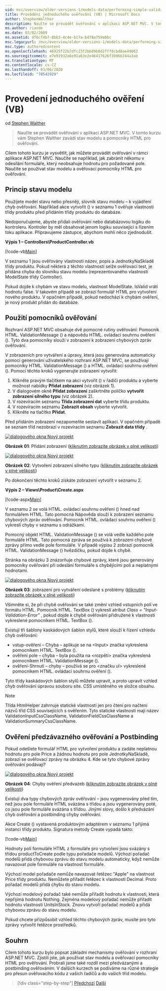 ```yaml
---
uid: mvc/overview/older-versions-1/models-data/performing-simple-validation-vb
title: Provádění jednoduchého ověřování (VB) | Microsoft Docs
author: StephenWalther
description: Naučte se provádět ověřování v aplikaci ASP.NET MVC. V tomto kurzu vás Stephen Walther seznámí se stavem modelu a pomocníkem pro ověřování HTML...
ms.author: riande
ms.date: 03/02/2009
ms.assetid: df6cf4b7-0bb3-4c4e-b17a-bd78a759a6bc
msc.legacyurl: /mvc/overview/older-versions-1/models-data/performing-simple-validation-vb
msc.type: authoredcontent
ms.openlocfilehash: 46925f22b7dfc23f2bb89b8d2fff0cbd8ae49062
ms.sourcegitcommit: e7e91932a6e91a63e2e46417626f39d6b244a3ab
ms.translationtype: MT
ms.contentlocale: cs-CZ
ms.lasthandoff: 03/06/2020
ms.locfileid: "78542929"
---
```

# <a name="performing-simple-validation-vb"></a>Provedení jednoduchého ověření (VB)

od [Stephen Walther](https://github.com/StephenWalther)

> Naučte se provádět ověřování v aplikaci ASP.NET MVC. V tomto kurzu vám Stephen Walther zavádí stav modelu a pomocníky HTML pro ověřování.

Cílem tohoto kurzu je vysvětlit, jak můžete provádět ověřování v rámci aplikace ASP.NET MVC. Naučíte se například, jak zabránit někomu v odesílání formuláře, který neobsahuje hodnotu pro požadované pole. Naučíte se používat stav modelu a ověřovací pomocníky HTML pro ověřování.

## <a name="understanding-model-state"></a>Princip stavu modelu

Použijete model stavu nebo přesněji, slovník stavu modelu – k vyjádření chyb ověřování. Například akce vytvořit () v seznamu 1 ověřuje vlastnosti třídy produktu před přidáním třídy produktu do databáze.

Nedoporučujeme, abyste přidali ověřování nebo databázovou logiku do kontroleru. Kontroler by měl obsahovat jenom logiku související s řízením toku aplikace. Připravujeme zástupce, abychom mohli něco zjednodušit.

**Výpis 1 – Controllers\ProductController.vb**

[!code-vb[Main](performing-simple-validation-vb/samples/sample1.vb)]

V seznamu 1 jsou ověřovány vlastnosti název, popis a JednotkyNaSkladě třídy produktu. Pokud některá z těchto vlastností selže ověřovací test, je přidána chyba do slovníku stavu modelu (reprezentovaného vlastností ModelState třídy Controller).

Pokud dojde k chybám ve stavu modelu, vlastnost ModelState. IsValid vrátí hodnotu false. V takovém případě se zobrazí formulář HTML pro vytvoření nového produktu. V opačném případě, pokud nedochází k chybám ověření, je nový produkt přidán do databáze.

## <a name="using-the-validation-helpers"></a>Použití pomocníků ověřování

Rozhraní ASP.NET MVC obsahuje dvě pomocné rutiny ověřování: Pomocník HTML. ValidationMessage () a nápovědu HTML. ovládací souhrnu ověření (). Tyto dva pomocníky slouží v zobrazení k zobrazení chybových zpráv ověřování.

V zobrazeních pro vytváření a úpravy, která jsou generována automaticky pomocí generování uživatelského rozhraní ASP.NET MVC, se používají pomocníky HTML. ValidationMessage () a HTML. ovládací souhrnu ověření (). Pomocí těchto kroků vygenerujte zobrazení vytvořit:

1. Klikněte pravým tlačítkem na akci vytvořit () v řadiči produktu a vyberte možnost nabídky **Přidat zobrazení** (viz obrázek 1).
2. V dialogovém okně **Přidat zobrazení** zaškrtněte políčko **vytvořit zobrazení silného typu** (viz obrázek 2).
3. V rozevíracím seznamu **Třída zobrazení dat** vyberte třídu produktu.
4. V rozevíracím seznamu **Zobrazit obsah** vyberte vytvořit.
5. Klikněte na tlačítko **Přidat**.

Před přidáním zobrazení nezapomeňte sestavit aplikaci. V opačném případě se seznam tříd nezobrazí v rozevíracím seznamu **Zobrazit data třídy** .

[![dialogového okna Nový projekt](performing-simple-validation-vb/_static/image1.jpg)](performing-simple-validation-vb/_static/image1.png)

**Obrázek 01**: Přidání zobrazení ([kliknutím zobrazíte obrázek v plné velikosti](performing-simple-validation-vb/_static/image2.png))

[![dialogového okna Nový projekt](performing-simple-validation-vb/_static/image2.jpg)](performing-simple-validation-vb/_static/image3.png)

**Obrázek 02**: Vytvoření zobrazení silného typu ([kliknutím zobrazíte obrázek v plné velikosti](performing-simple-validation-vb/_static/image4.png))

Po dokončení těchto kroků získáte zobrazení vytvořit v seznamu 2.

**Výpis 2 – Views\Product\Create.aspx**

[!code-aspx[Main](performing-simple-validation-vb/samples/sample2.aspx)]

V seznamu 2 se volá HTML. ovládací souhrnu ověření () hned nad formulářem HTML. Tato pomocná Nápověda slouží k zobrazení seznamu chybových zpráv ověřování. Pomocník HTML. ovládací souhrnu ověření () vykreslí chyby v seznamu s odrážkami.

Pomocný objekt HTML. ValidationMessage () se volá vedle každého pole formuláře HTML. Tato pomocná zpráva se používá k zobrazení chybové zprávy přímo vedle pole formuláře. V případě výpisu 2 zobrazí pomocník HTML. ValidationMessage () hvězdičku, pokud dojde k chybě.

Stránka na obrázku 3 znázorňuje chybové zprávy, které jsou generovány pomocníky ověřování při odeslání formuláře s chybějícími poli a neplatnými hodnotami.

[![dialogového okna Nový projekt](performing-simple-validation-vb/_static/image3.jpg)](performing-simple-validation-vb/_static/image5.png)

**Obrázek 03**: zobrazení pro vytváření odeslané s problémy ([kliknutím zobrazíte obrázek v plné velikosti](performing-simple-validation-vb/_static/image6.png))

Všimněte si, že při chybě ověřování se také změní vzhled vstupních polí ve formátu HTML. Pomocník HTML. TextBox () vykreslí atribut *Class = "Input-Validation-Error"* , pokud dojde k chybě ověřování přidružené k vlastnosti vykreslené pomocníkem HTML. TextBox ().

Existují tři šablony kaskádových šablon stylů, které slouží k řízení vzhledu chyb ověřování:

- vstup-ověření – Chyba – aplikuje se na &lt;Input&gt; značka vykreslená pomocníkem HTML. TextBox ().
- ověření pole – chyba – byla použita na &lt;rozpětí&gt; značka vykreslená pomocníkem HTML. ValidationMessage ().
- ověření-Shrnutí – chyby – používá se pro &lt;značku ul&gt; vykreslené pomocníkem HTML. ovládací souhrnu ověření ().

Tyto třídy kaskádových šablon stylů můžete upravit, a proto upravit vzhled chyb ověřování úpravou souboru site. CSS umístěného ve složce obsahu.

> [!NOTE] 
> 
> Třída HtmlHelper zahrnuje statické vlastnosti jen pro čtení pro načtení názvů tříd CSS souvisejících s ověřením. Tyto statické vlastnosti mají název ValidationInputCssClassName, ValidationFieldCssClassName a ValidationSummaryCssClassName.

## <a name="prebinding-validation-and-postbinding-validation"></a>Ověření předzávazného ověřování a Postbinding

Pokud odešlete formulář HTML pro vytvoření produktu a zadáte neplatnou hodnotu pro pole Price a žádnou hodnotu pro pole JednotkyNaSkladě, zobrazí se ověřovací zprávy na obrázku 4. Kde se tyto chybové zprávy ověřování podávají?

[![dialogového okna Nový projekt](performing-simple-validation-vb/_static/image4.jpg)](performing-simple-validation-vb/_static/image7.png)

**Obrázek 04**: Chyby ověření předvazeb ([kliknutím zobrazíte obrázek v plné velikosti](performing-simple-validation-vb/_static/image8.png))

Existují dva typy chybových zpráv ověřování – jsou vygenerovány před tím, než jsou pole formuláře HTML svázána s třídou a jsou vygenerovány poté, co jsou pole formuláře svázána s třídou. Jinými slovy, došlo k předvázání chyb ověřování a postbinding chyby ověřování.

Akce Create () vystavená produktovým adaptérem v seznamu 1 přijímá instanci třídy produktu. Signatura metody Create vypadá takto:

[!code-vb[Main](performing-simple-validation-vb/samples/sample3.vb)]

Hodnoty polí formuláře HTML z formuláře pro vytvoření jsou svázány s třídou productToCreate podle typu pořadače modelů. Výchozí pořadač modelů přidá chybovou zprávu do stavu modelu automaticky, když nemůže navazovat pole formuláře na vlastnost formuláře.

Výchozí model pořadače nemůže navazovat řetězec "Apple" na vlastnost Price třídy produktu. Nemůžete přiřadit řetězec k vlastnosti Decimal. Proto pořadač modelů přidá chybu do stavu modelu.

Výchozí modelový pořadač také nemůže přiřadit hodnotu k vlastnosti, která nepřijímá hodnotu Nothing. Zejména modelový pořadač nemůže přiřadit hodnotu vlastnosti UnitsInStock. Znovu vytvoří pořadač modelů a přidá chybovou zprávu do stavu modelu.

Pokud chcete přizpůsobit vzhled těchto chybových zpráv, musíte pro tyto zprávy vytvořit řetězce prostředků.

## <a name="summary"></a>Souhrn

Cílem tohoto kurzu bylo popsat základní mechanismy ověřování v rozhraní ASP.NET MVC. Zjistili jste, jak používat stav modelu a ověřovací pomocníky HTML pro ověřování. Probrali jsme také rozdíl mezi předvázanými a postbinding ověřováním. V dalších kurzech se podíváme na různé strategie pro přesun ověřovacího kódu z vašich řadičů a do vašich tříd modelu.

> [!div class="step-by-step"]
> [Předchozí](displaying-a-table-of-database-data-vb.md)
> [Další](validating-with-the-idataerrorinfo-interface-vb.md)
